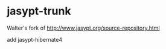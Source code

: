 # jasypt-trunk

Walter's fork of http://www.jasypt.org/source-repository.html

add jasypt-hibernate4